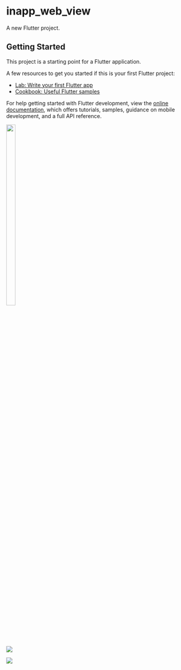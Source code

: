 # inapp_web_view

A new Flutter project.

## Getting Started

This project is a starting point for a Flutter application.

A few resources to get you started if this is your first Flutter project:

- [Lab: Write your first Flutter app](https://docs.flutter.dev/get-started/codelab)
- [Cookbook: Useful Flutter samples](https://docs.flutter.dev/cookbook)

For help getting started with Flutter development, view the
[online documentation](https://docs.flutter.dev/), which offers tutorials,
samples, guidance on mobile development, and a full API reference.
<p>
<img src="https://user-images.githubusercontent.com/116251590/228273691-12632342-c7ae-49a2-a643-7ce0813e34b9.jpg", width=22% height=35%>
</p>

<p>
<img src="https://user-images.githubusercontent.com/116251590/228273870-5c27b6f1-43d6-4832-852c-75ee85061aba.jpg"
</p>

<p>
<img src="https://user-images.githubusercontent.com/116251590/228274043-0f3a3780-8c55-46b4-b748-7e7f2553d26d.jpg"
</p>
